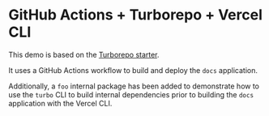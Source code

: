 # GitHub Actions + Turborepo + Vercel CLI

This demo is based on the [Turborepo starter](https://github.com/vercel/turbo/tree/main/examples/basic).

It uses a GitHub Actions workflow to build and deploy the `docs` application.

Additionally, a `foo` internal package has been added to demonstrate how to use the `turbo` CLI to build internal dependencies prior to building the `docs` application with the Vercel CLI.
